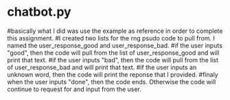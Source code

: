 # chatbot.py
#basically what I did was use the example as reference in order to complete this assignment. 
#I created two lists for the rng psudo code to pull from. I named the user_response_good and user_response_bad.
#if the user inputs "good", then the code will pull from the list of user_response_good and will print that text.
#if the user inputs "bad", then the code will pull from the list of user_response_bad and will print that text.
#if the user inputs an unknown word, then the code will print the reponse that I provided.
#finaly when the user inputs "done", then the code ends. Otherwise the code will continue to request for and input from the user.
